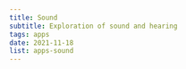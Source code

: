 ```yaml
---
title: Sound
subtitle: Exploration of sound and hearing
tags: apps
date: 2021-11-18
list: apps-sound
---
```



